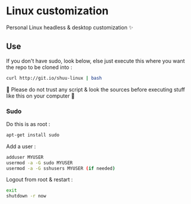 
# Linux customization

Personal Linux headless & desktop customization :sparkles:

## Use

If you don't have sudo, look below, else just execute this where you want the repo to be cloned into :

````bash
curl http://git.io/shuu-linux | bash
````

:penguin: Please do not trust any script & look the sources before executing stuff like this on your computer :penguin:


### Sudo
Do this is as root :

````bash
apt-get install sudo
````

Add a user :

````bash
adduser MYUSER
usermod -a -G sudo MYUSER
usermod -a -G sshusers MYUSER (if needed)
````

Logout from root & restart :

````bash
exit
shutdown -r now
````

